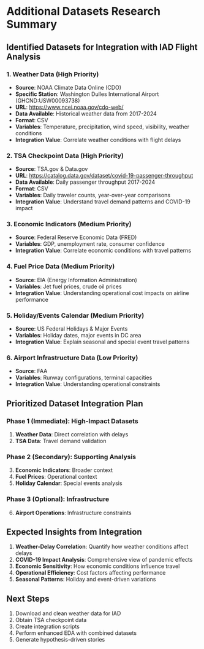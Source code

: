 # Additional Datasets Research Summary

## Identified Datasets for Integration with IAD Flight Analysis

### 1. Weather Data (High Priority)
- **Source**: NOAA Climate Data Online (CDO)
- **Specific Station**: Washington Dulles International Airport (GHCND:USW00093738)
- **URL**: https://www.ncei.noaa.gov/cdo-web/
- **Data Available**: Historical weather data from 2017-2024
- **Format**: CSV
- **Variables**: Temperature, precipitation, wind speed, visibility, weather conditions
- **Integration Value**: Correlate weather conditions with flight delays

### 2. TSA Checkpoint Data (High Priority)
- **Source**: TSA.gov & Data.gov
- **URL**: https://catalog.data.gov/dataset/covid-19-passenger-throughput
- **Data Available**: Daily passenger throughput 2017-2024
- **Format**: CSV
- **Variables**: Daily traveler counts, year-over-year comparisons
- **Integration Value**: Understand travel demand patterns and COVID-19 impact

### 3. Economic Indicators (Medium Priority)
- **Source**: Federal Reserve Economic Data (FRED)
- **Variables**: GDP, unemployment rate, consumer confidence
- **Integration Value**: Correlate economic conditions with travel patterns

### 4. Fuel Price Data (Medium Priority)
- **Source**: EIA (Energy Information Administration)
- **Variables**: Jet fuel prices, crude oil prices
- **Integration Value**: Understanding operational cost impacts on airline performance

### 5. Holiday/Events Calendar (Medium Priority)
- **Source**: US Federal Holidays & Major Events
- **Variables**: Holiday dates, major events in DC area
- **Integration Value**: Explain seasonal and special event travel patterns

### 6. Airport Infrastructure Data (Low Priority)
- **Source**: FAA
- **Variables**: Runway configurations, terminal capacities
- **Integration Value**: Understanding operational constraints

## Prioritized Dataset Integration Plan

### Phase 1 (Immediate): High-Impact Datasets
1. **Weather Data**: Direct correlation with delays
2. **TSA Data**: Travel demand validation

### Phase 2 (Secondary): Supporting Analysis
3. **Economic Indicators**: Broader context
4. **Fuel Prices**: Operational context
5. **Holiday Calendar**: Special events analysis

### Phase 3 (Optional): Infrastructure
6. **Airport Operations**: Infrastructure constraints

## Expected Insights from Integration

1. **Weather-Delay Correlation**: Quantify how weather conditions affect delays
2. **COVID-19 Impact Analysis**: Comprehensive view of pandemic effects
3. **Economic Sensitivity**: How economic conditions influence travel
4. **Operational Efficiency**: Cost factors affecting performance
5. **Seasonal Patterns**: Holiday and event-driven variations

## Next Steps
1. Download and clean weather data for IAD
2. Obtain TSA checkpoint data
3. Create integration scripts
4. Perform enhanced EDA with combined datasets
5. Generate hypothesis-driven stories